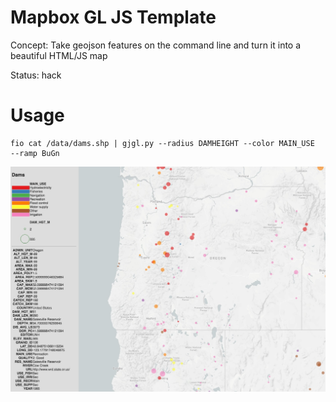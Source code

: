 # Mapbox GL JS Template

Concept: Take geojson features on the command line and turn it into a beautiful HTML/JS map

Status: hack

# Usage

```
fio cat /data/dams.shp | gjgl.py --radius DAMHEIGHT --color MAIN_USE  --ramp BuGn
```

<img src="docs/example.jpg">
